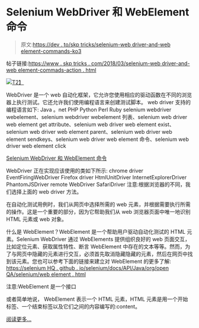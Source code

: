 # Selenium WebDriver 和 WebElement 命令

> 原文:[https://dev . to/skp tricks/selenium-web driver-and-web element-commands-ko3](https://dev.to/skptricks/selenium-webdriver-and-webelement-commands-ko3)

帖子链接:[https://www . skp tricks . com/2018/03/selenium-web driver-and-web element-commads-action . html](https://www.skptricks.com/2018/03/selenium-webdriver-and-webelement-commads-action.html)

[![](../Images/bc3176ba11b42453e92a8d8f6eb4a6ac.png)T2】](https://res.cloudinary.com/practicaldev/image/fetch/s--VpQjxudp--/c_limit%2Cf_auto%2Cfl_progressive%2Cq_auto%2Cw_880/https://2.bp.blogspot.com/-Fr7W08oKcI0/WpqbEg3t3cI/AAAAAAAABXQ/81XMj_ugOxsu4SJEO-Q4hAvJ-kavf4CXACLcBGAs/s400/seleniumpost.jpg)

WebDriver 是一个 web 自动化框架，它允许您使用相应的驱动函数在不同的浏览器上执行测试。它还允许我们使用编程语言来创建测试脚本。
web driver 支持的编程语言如下:
Java
。net
PHP
Python
Perl
Ruby
selenium webdriver webelement、selenium webdriver webelement 列表、selenium web driver web element get attribute、selenium web driver web element exist、selenium web driver web element parent、selenium web driver web element sendkeys、selenium web driver web element 命令、selenium web driver web element click

[Selenium WebDriver 和 WebElement 命令](https://www.skptricks.com/2018/03/selenium-webdriver-and-webelement-commads-action.html)

WebDriver 正在实现应该使用的类如下所示:
chrome driver
EventFiringWebDriver
Firefox driver
HtmlUnitDriver
InternetExplorerDriver
PhantomJSDriver
remote WebDriver
SafariDriver
注意:根据浏览器的不同，我们选择上面的 web driver 方法。

在自动化测试用例时，我们从网页中选择所需的 web 元素，并根据需要执行所需的操作。这是一个重要的部分，因为它帮助我们从 web 浏览器页面中唯一地识别 HTML 元素或 web 对象。

什么是 WebElement？WebElement 是一个帮助用户驱动自动化测试的 HTML 元素。Selenium WebDriver 通过 WebElements 提供组织良好的 web 页面交互，比如定位元素、获取属性特性、断言 WebElement 中存在的文本等等。然而，为了与网页中隐藏的元素进行交互，必须首先取消隐藏隐藏的元素，然后在网页中找到该元素。您也可以参考下面的链接来建立对 WebElement 的更多了解:
[https://selenium HQ . github . io/selenium/docs/API/Java/org/open QA/selenium/web element . html](https://seleniumhq.github.io/selenium/docs/api/java/org/openqa/selenium/WebElement.html)

注意:WebElement 是一个接口

或者简单地说，
WebElement 表示一个 HTML 元素，HTML 元素是用一个开始标签、一个结束标签以及它们之间的内容编写的:content。

[阅读更多...](https://www.skptricks.com/2018/03/selenium-webdriver-and-webelement-commads-action.html)